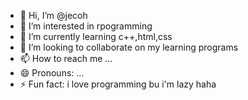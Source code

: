 - 👋 Hi, I’m @jecoh
- 👀 I’m interested in rpogramming
- 🌱 I’m currently learning c++,html,css
- 💞️ I’m looking to collaborate on my learning programs
- 📫 How to reach me ...
- 😄 Pronouns: ...
- ⚡ Fun fact: i love programming bu i'm lazy haha

<!---
jecoh/jecoh is a ✨ special ✨ repository because its `README.md` (this file) appears on your GitHub profile.
You can click the Preview link to take a look at your changes.
--->
